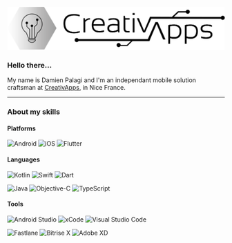 [<img src="full_logo_black.png" alt="banner"/>](https://creativapps.dev)

### Hello there...

My name is Damien Palagi and I'm an independant mobile solution craftsman at [CreativApps](https://creativapps.dev), in Nice France.

---

### About my skills

#### Platforms
<p>
  <image alt="Android" src="https://img.shields.io/badge/Platform-Android-3DDC84?logo=android&style=for-the-badge" />
  <image alt="iOS" src="https://img.shields.io/badge/Platform-iOS-999999?logo=apple&style=for-the-badge" />
  <image alt="Flutter" src="https://img.shields.io/badge/Platform-Flutter-02569B?logo=Flutter&style=for-the-badge" />
</p>

#### Languages
<p>
  <image alt="Kotlin" src="https://img.shields.io/badge/Top_Language-Kotlin-0095D5?logo=kotlin&style=for-the-badge" />
  <image alt="Swift" src="https://img.shields.io/badge/Top_Language-Swift-FA7343?logo=swift&style=for-the-badge" />
  <image alt="Dart" src="https://img.shields.io/badge/Top_Language-Dart-0175C2?logo=dart&style=for-the-badge" />
</p>
<p>
  <image alt="Java" src="https://img.shields.io/badge/Language-Java-0095D5?logo=java&style=for-the-badge" />
  <image alt="Objective-C" src="https://img.shields.io/badge/Language-Objective--C-000000?logo=apple&style=for-the-badge" />
  <image alt="TypeScript" src="https://img.shields.io/badge/Language-TypeScript-007ACC?logo=typescript&style=for-the-badge" />
</p>

#### Tools

<p>
  <image alt="Android Studio" src="https://img.shields.io/badge/Tools-Android_Studio-3DDC84?logo=android-studio&style=for-the-badge" />
  <image alt="xCode" src="https://img.shields.io/badge/tools-xCode-1575F9?logo=xcode&style=for-the-badge" />
  <image alt="Visual Studio Code" src="https://img.shields.io/badge/tools-VS--Code-007ACC?logo=visual-studio-code&style=for-the-badge" />
</p>
<p>
  <image alt="Fastlane" src="https://img.shields.io/badge/tools-Fastlane-00F200?logo=fastlane&style=for-the-badge" />
  <image alt="Bitrise X" src="https://img.shields.io/badge/tools-Bitrise--X-683D87?logo=bitrise&style=for-the-badge" />
  <image alt="Adobe XD" src="https://img.shields.io/badge/tools-Adobe--XD-FF26BE?logo=adobe-xd&style=for-the-badge" />
</p>
